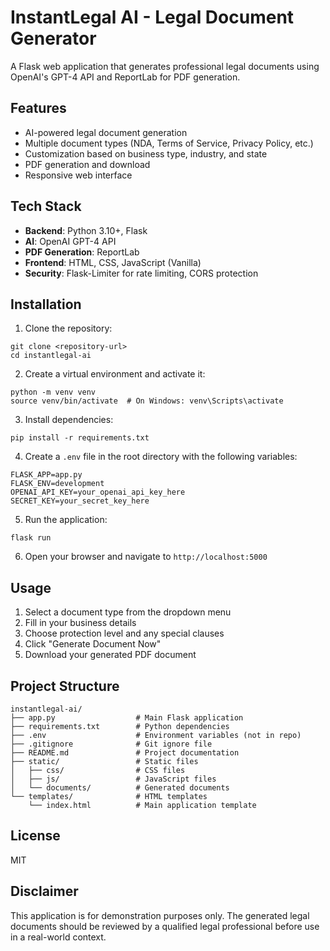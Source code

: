 # InstantLegal AI - Legal Document Generator

A Flask web application that generates professional legal documents using OpenAI's GPT-4 API and ReportLab for PDF generation.

## Features

- AI-powered legal document generation
- Multiple document types (NDA, Terms of Service, Privacy Policy, etc.)
- Customization based on business type, industry, and state
- PDF generation and download
- Responsive web interface

## Tech Stack

- **Backend**: Python 3.10+, Flask
- **AI**: OpenAI GPT-4 API
- **PDF Generation**: ReportLab
- **Frontend**: HTML, CSS, JavaScript (Vanilla)
- **Security**: Flask-Limiter for rate limiting, CORS protection

## Installation

1. Clone the repository:
```
git clone <repository-url>
cd instantlegal-ai
```

2. Create a virtual environment and activate it:
```
python -m venv venv
source venv/bin/activate  # On Windows: venv\Scripts\activate
```

3. Install dependencies:
```
pip install -r requirements.txt
```

4. Create a `.env` file in the root directory with the following variables:
```
FLASK_APP=app.py
FLASK_ENV=development
OPENAI_API_KEY=your_openai_api_key_here
SECRET_KEY=your_secret_key_here
```

5. Run the application:
```
flask run
```

6. Open your browser and navigate to `http://localhost:5000`

## Usage

1. Select a document type from the dropdown menu
2. Fill in your business details
3. Choose protection level and any special clauses
4. Click "Generate Document Now"
5. Download your generated PDF document

## Project Structure

```
instantlegal-ai/
├── app.py                  # Main Flask application
├── requirements.txt        # Python dependencies
├── .env                    # Environment variables (not in repo)
├── .gitignore              # Git ignore file
├── README.md               # Project documentation
├── static/                 # Static files
│   ├── css/                # CSS files
│   ├── js/                 # JavaScript files
│   └── documents/          # Generated documents
└── templates/              # HTML templates
    └── index.html          # Main application template
```

## License

MIT

## Disclaimer

This application is for demonstration purposes only. The generated legal documents should be reviewed by a qualified legal professional before use in a real-world context. 